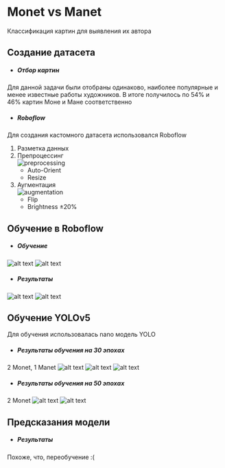 # Monet vs Manet
Классификация картин для выявления их автора
## Создание датасета
* ##### Отбор картин 
Для данной задачи были отобраны одинаково, наиболее популярные и менее известные работы художников. 
В итоге получилось по 54% и 46% картин Моне и Мане соответственно
* ##### Roboflow
Для создания кастомного датасета использовался Roboflow
1. Разметка данных
2. Препроцессинг<br>
![preprocessing](<preprocessing.png>)
   * Auto-Orient
   * Resize
3. Аугментация<br>
![augmentation](<augmentation.png>)
    * Flip
    * Brightness ±20% 
## Обучение в Roboflow
* ##### Обучение
![alt text](roboflow_training1.png)
![alt text](roboflow_training2.png)
* ##### Результаты
![alt text](roboflow_results1.png)
![alt text](roboflow_results2.png)
## Обучение YOLOv5
Для обучения использовалась nano модель YOLO
* ##### Результаты обучения на 30 эпохах
2 Monet, 1 Manet
![alt text](test_image2(30epochs).png) ![alt text](test_image0(30epochs).png) ![alt text](test_image1(30epochs).png)
* ##### Результаты обучения на 50 эпохах
2 Monet
![alt text](test_image0(50epochs).png) ![alt text](test_image1(50epochs).png)
## Предсказания модели
* ##### Результаты
Похоже, что, переобучение :(





